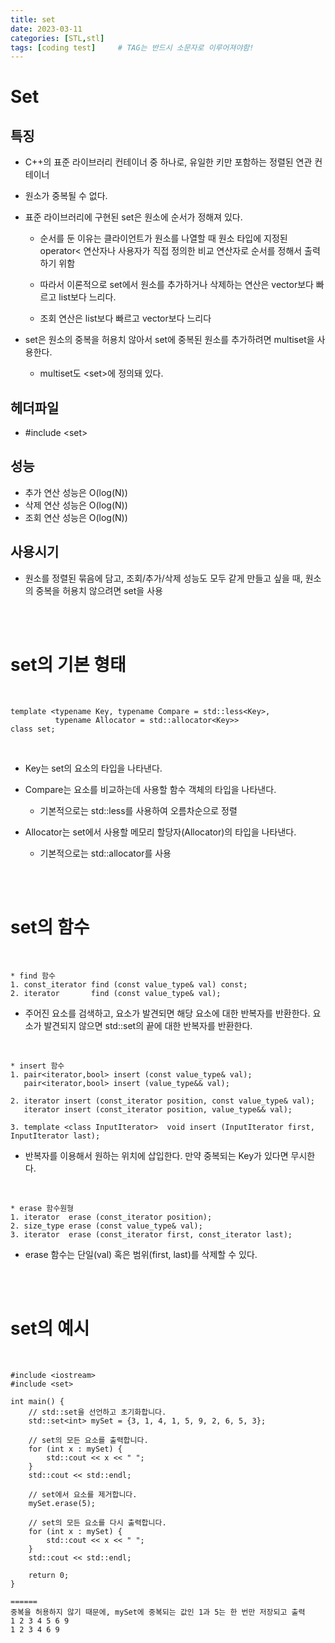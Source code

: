 ```yaml
---
title: set
date: 2023-03-11
categories: [STL,stl]
tags: [coding test]		# TAG는 반드시 소문자로 이루어져야함!
---
```



Set
=================

특징
-----------------
* C++의 표준 라이브러리 컨테이너 중 하나로, 유일한 키만 포함하는 정렬된 연관 컨테이너

* 원소가 중복될 수 없다.

* 표준 라이브러리에 구현된 set은 원소에 순서가 정해져 있다.

    * 순서를 둔 이유는 클라이언트가 원소를 나열할 때 원소 타입에 지정된
        operator< 연산자나 사용자가 직접 정의한 비교 연산자로 순서를 정해서 출력하기 위함

    * 따라서 이론적으로 set에서 원소를 추가하거나 삭제하는 연산은 vector보다 빠르고 list보다 느리다.

    * 조회 연산은 list보다 빠르고 vector보다 느리다

* set은 원소의 중복을 허용치 않아서 set에 중복된 원소를 추가하려면 multiset을 사용한다.

  * multiset도 \<set\>에 정의돼 있다.


헤더파일
--------------
* #include \<set\>

성능
----------------

* 추가 연산 성능은 O(log(N))
* 삭제 연산 성능은 O(log(N))
* 조회 연산 성능은 O(log(N))

사용시기
----------------

* 원소를 정렬된 묶음에 담고, 조회/추가/삭제 성능도 모두 같게 만들고 싶을 때, 원소의 중복을 허용치 않으려면 set을 사용

<br><br>

set의 기본 형태
=======================

<br>

    template <typename Key, typename Compare = std::less<Key>,
              typename Allocator = std::allocator<Key>>
    class set;

<br>

* Key는 set의 요소의 타입을 나타낸다.

* Compare는 요소를 비교하는데 사용할 함수 객체의 타입을 나타낸다.

    * 기본적으로는 std::less를 사용하여 오름차순으로 정렬

* Allocator는 set에서 사용할 메모리 할당자(Allocator)의 타입을 나타낸다.

    * 기본적으로는 std::allocator를 사용

<br><br>

set의 함수
===============

<br>

    * find 함수
    1. const_iterator find (const value_type& val) const;
    2. iterator       find (const value_type& val);

* 주어진 요소를 검색하고, 요소가 발견되면 해당 요소에 대한 반복자를 반환한다. 요소가 발견되지 않으면 std::set의 끝에 대한 반복자를 반환한다.


<br>

    * insert 함수
    1. pair<iterator,bool> insert (const value_type& val);
       pair<iterator,bool> insert (value_type&& val);

    2. iterator insert (const_iterator position, const value_type& val);
       iterator insert (const_iterator position, value_type&& val);

    3. template <class InputIterator>  void insert (InputIterator first, InputIterator last);

* 반복자를 이용해서 원하는 위치에 삽입한다. 만약 중복되는 Key가 있다면 무시한다.

<br>

    * erase 함수원형 
    1. iterator  erase (const_iterator position);
    2. size_type erase (const value_type& val);
    3. iterator  erase (const_iterator first, const_iterator last);

* erase 함수는 단일(val) 혹은 범위(first, last)를 삭제할 수 있다.

<br>


<br>

set의 예시
=============

<br>

    #include <iostream>
    #include <set>

    int main() {
        // std::set을 선언하고 초기화합니다.
        std::set<int> mySet = {3, 1, 4, 1, 5, 9, 2, 6, 5, 3};

        // set의 모든 요소를 출력합니다.
        for (int x : mySet) {
            std::cout << x << " ";
        }
        std::cout << std::endl;

        // set에서 요소를 제거합니다.
        mySet.erase(5);

        // set의 모든 요소를 다시 출력합니다.
        for (int x : mySet) {
            std::cout << x << " ";
        }
        std::cout << std::endl;

        return 0;
    }

    ======
    중복을 허용하지 않기 때문에, mySet에 중복되는 값인 1과 5는 한 번만 저장되고 출력
    1 2 3 4 5 6 9
    1 2 3 4 6 9

<br>